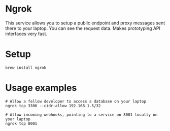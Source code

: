 # Ngrok

This service allows you to setup a public endpoint and proxy messages sent there to your laptop. You can see the request data. Makes prototyping API interfaces very fast. 

# Setup 

    brew install ngrok

# Usage examples

    # Allow a fellow developer to access a database on your laptop
    ngrok tcp 3306 --cidr-allow 192.168.1.5/32

    # Allow incoming webhooks, pointing to a service on 8001 locally on your laptop
    ngrok tcp 8001
